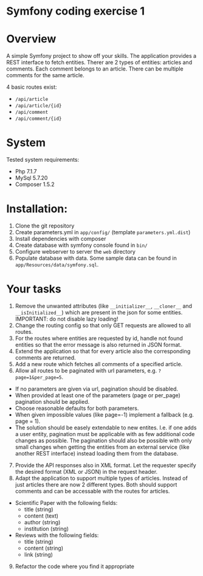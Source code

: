 Symfony coding exercise 1 
=======

# Overview

A simple Symfony project to show off your skills.
The application provides a REST interface to fetch entities.
Therer are 2 types of entities: articles and comments. Each comment belongs to an article. There can be multiple comments for the same article.

4 basic routes exist:

- `/api/article`
- `/api/article/{id}`
- `/api/comment`
- `/api/comment/{id}`

# System

Tested system requirements:

- Php 7.1.7
- MySql 5.7.20
- Composer 1.5.2

# Installation:

1. Clone the git repository
2. Create parameters.yml in `app/config/` (template `parameters.yml.dist`)
3. Install dependencies with composer
4. Create database with symfony console found in `bin/`
5. Configure webserver to server the `web` directory
6. Populate database with data. Some sample data can be found in `app/Resources/data/symfony.sql`.

# Your tasks 

1. Remove the unwanted attributes (like `__initializer__`, `__cloner__` and `__isInitialized__`) which are present in the json for some entities. IMPORTANT: do not disable lazy loading!
2. Change the routing config so that only GET requests are allowed to all routes.
3. For the routes where entities are requested by id, handle not found entities so that the error message is also returned in JSON format.
4. Extend the application so that for every article also the corresponding comments are returned.
5. Add a new route which fetches all comments of a specified article.
6. Allow all routes to be paginated with url parameters, e.g. `?page=1&per_page=5`. 
  * If no parameters are given via url, pagination should be disabled. 
  * When provided at least one of the parameters (page or per_page) pagination should be applied. 
  * Choose reasonable defaults for both parameters. 
  * When given impossible values (like page=-1) implement a fallback (e.g. page = 1). 
  * The solution should be easely extendable to new entites. I.e. if one adds a user entity, pagination must be applicable with as few additional code changes as possible. The pagination should also be possible with only small changes when getting the entities from an external service (like another REST interface) instead loading them from the database.
7. Provide the API responses also in XML format. Let the requester specify the desired format (XML or JSON) in the request header.
8. Adapt the application to support multiple types of articles. Instead of just articles there are now 2 different types. Both should support comments and can be accessable with the routes for articles.
  * Scientific Paper with the following fields:
    * title (string)
    * content (text)
    * author (string)
    * institution (string)
  * Reviews with the following fields:
    * title (string)
    * content (string)
    * link (string)
9. Refactor the code where you find it appropriate




